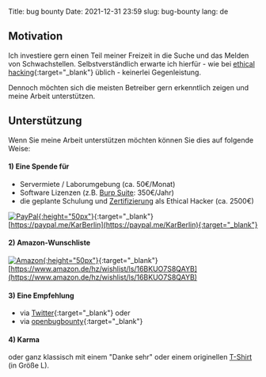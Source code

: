 Title: bug bounty
Date: 2021-12-31 23:59
slug: bug-bounty
lang: de

## Motivation

Ich investiere gern einen Teil meiner Freizeit in die Suche und das Melden von Schwachstellen. Selbstverständlich erwarte ich hierfür - wie bei [ethical hacking](https://www.ionos.de/digitalguide/server/sicherheit/was-ist-ethical-hacking/){:target="_blank"} üblich - keinerlei Gegenleistung.

Dennoch möchten sich die meisten Betreiber gern erkenntlich zeigen und meine Arbeit unterstützen.

        
         
       
## Unterstützung 

Wenn Sie meine Arbeit unterstützen möchten können Sie dies auf folgende Weise:

#### 1) Eine Spende für 

* Servermiete / Laborumgebung (ca. 50€/Monat)
* Software Lizenzen (z.B. [Burp Suite](https://portswigger.net/burp/pro): 350€/Jahr)
* die geplante Schulung und [Zertifizierung](https://www.eccouncil.org/programs/certified-ethical-hacker-ceh/) als Ethical Hacker (ca. 2500€)

[![PayPal](https://upload.wikimedia.org/wikipedia/commons/thumb/b/b5/PayPal.svg/124px-PayPal.svg.png){:height="50px"}](https://paypal.me/KarBerlin){:target="_blank"}         
[https://paypal.me/KarBerlin](https://paypal.me/KarBerlin){:target="_blank"}

#### 2) Amazon-Wunschliste

[![Amazon](https://upload.wikimedia.org/wikipedia/commons/thumb/a/a9/Amazon_logo.svg/320px-Amazon_logo.svg.png){:height="50px"}](https://www.amazon.de/hz/wishlist/ls/16BKUO7S8QAYB){:target="_blank"}         
[https://www.amazon.de/hz/wishlist/ls/16BKUO7S8QAYB](https://www.amazon.de/hz/wishlist/ls/16BKUO7S8QAYB)

#### 3) Eine Empfehlung 

* via [Twitter](https://twitter.com/obugbounty){:target="_blank"} oder 
* via [openbugbounty](https://www.openbugbounty.org/researchers/KarstenBerlin/?#tabs-2){:target="_blank"}

#### 4) Karma

oder ganz klassisch mit einem "Danke sehr" oder einem originellen [T-Shirt](https://www.spreadshirt.de/shop/maenner/bekleidung/t-shirts/hacker/?size=4) (in Größe L).

